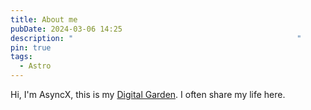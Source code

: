 ```yaml
---
title: About me
pubDate: 2024-03-06 14:25
description: "                                                  "
pin: true
tags:
  - Astro
---
```


Hi, I'm AsyncX, this is my [Digital Garden](https://github.com/A5yncX/DG). I often share my life here.